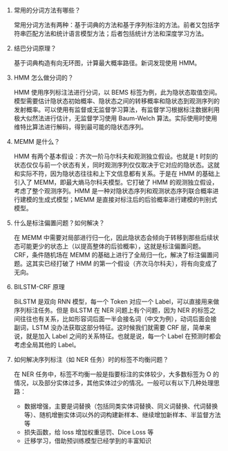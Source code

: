 1. 常用的分词方法有哪些？

    常用分词方法有两种：基于词典的方法和基于序列标注的方法。前者又包括字符串匹配方法和统计语言模型方法；后者包括统计方法和深度学习方法。

2. 结巴分词原理？

    基于词典构造有向无环图，计算最大概率路径。新词发现使用 HMM。

3. HMM 怎么做分词的？

    HMM 使用序列标注法进行分词，以 BEMS 标签为例，此为隐状态取值空间。模型需要估计隐状态初始概率、隐状态之间的转移概率和隐状态到观测序列的发射概率。可以使用有监督或无监督学习算法，有监督学习根据标注数据利用极大似然法进行估计，无监督学习使用 Baum-Welch 算法。实际使用时使用维特比算法进行解码，得到最可能的隐状态序列。

4. MEMM 是什么？

    HMM 有两个基本假设：齐次一阶马尔科夫和观测独立假设。也就是 t 时刻的状态仅仅与前一个状态有关，同时观测序列仅仅取决于它对应的隐状态。这就和实际不符，因为隐状态往往和上下文信息都有关系。于是在 HMM 的基础上引入了 MEMM，即最大熵马尔科夫模型。它打破了 HMM 的观测独立假设，考虑了整个观测序列。HMM 是一种对隐状态序列和观测状态序列联合概率进行建模的生成式模型；MEMM 是直接对标注后的后验概率进行建模的判别式模型。

5. 什么是标注偏置问题？如何解决？

    在 MEMM 中需要对局部进行归一化，因此隐状态会倾向于转移到那些后续状态可能更少的状态上（以提高整体的后验概率），这就是标注偏置问题。CRF，条件随机场在 MEMM 的基础上进行了全局归一化，解决了标注偏置问题。这其实已经打破了 HMM 的第一个假设（齐次马尔科夫），将有向变成了无向。

6. BILSTM-CRF 原理

    BiLSTM 是双向 RNN 模型，每一个 Token 对应一个 Label，可以直接用来做序列标注任务。但是 BiLSTM 在 NER 问题上有个问题，因为 NER 的标签之间往往也有关系，比如形容词后面一半会接名词（中文为例），动词后面会接副词，LSTM 没办法获取这部分特征。这时候我们就需要 CRF 层，简单来说，就是加入 Label 之间的关系特征。也就是说，每一个 Label 在预测时都会考虑全局其他的 Label。

7. 如何解决序列标注（如 NER 任务）时的标签不均衡问题？

    在 NER 任务中，标签不均衡一般是指要标注的实体较少，大多数标签为 O 的情况，以及部分实体过多，其他实体过少的情况。一般可以有以下几种处理思路：

    - 数据增强，主要是词替换（包括同类实体词替换、同义词替换、代词替换等）、随机增删实体词以外的词构建新样本、继续增加新样本、半监督方法等
    - 损失函数，给 loss 增加权重惩罚、Dice Loss 等
    - 迁移学习，借助预训练模型已经学到的丰富知识

    


